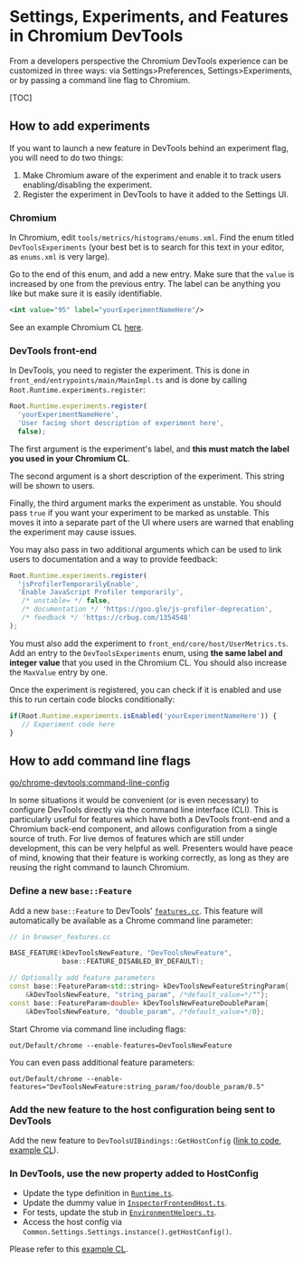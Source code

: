 # Settings, Experiments, and Features in Chromium DevTools

From a developers perspective the Chromium DevTools experience can be
customized in three ways: via Settings\>Preferences, Settings\>Experiments,
or by passing a command line flag to Chromium.

[TOC]

## How to add experiments

If you want to launch a new feature in DevTools behind an experiment flag, you
will need to do two things:

1.  Make Chromium aware of the experiment and enable it to track users
    enabling/disabling the experiment.
2.  Register the experiment in DevTools to have it added to the Settings UI.

### Chromium

In Chromium, edit `tools/metrics/histograms/enums.xml`. Find the enum titled
`DevToolsExperiments` (your best bet is to search for this text in your editor,
as `enums.xml` is very large).

Go to the end of this enum, and add a new entry. Make sure that the `value` is
increased by one from the previous entry. The label can be anything you like but
make sure it is easily identifiable.

```xml
<int value="95" label="yourExperimentNameHere"/>
```

See an example Chromium CL [here](https://crrev.com/c/4915777).

### DevTools front-end

In DevTools, you need to register the experiment. This is done in
`front_end/entrypoints/main/MainImpl.ts` and is done by calling
`Root.Runtime.experiments.register`:

```ts
Root.Runtime.experiments.register(
  'yourExperimentNameHere',
  'User facing short description of experiment here',
  false);
```

The first argument is the experiment's label, and **this must match the label
you used in your Chromium CL**.

The second argument is a short description of the experiment. This string will
be shown to users.

Finally, the third argument marks the experiment as unstable. You should pass
`true` if you want your experiment to be marked as unstable. This moves it into
a separate part of the UI where users are warned that enabling the experiment
may cause issues.

You may also pass in two additional arguments which can be used to link users to
documentation and a way to provide feedback:

```ts
Root.Runtime.experiments.register(
  'jsProfilerTemporarilyEnable',
  'Enable JavaScript Profiler temporarily',
   /* unstable= */ false,
   /* documentation */ 'https://goo.gle/js-profiler-deprecation',
   /* feedback */ 'https://crbug.com/1354548'
);
```

You must also add the experiment to `front_end/core/host/UserMetrics.ts`. Add an
entry to the `DevToolsExperiments` enum, using **the same label and integer
value** that you used in the Chromium CL. You should also increase the
`MaxValue` entry by one.

Once the experiment is registered, you can check if it is enabled and use this
to run certain code blocks conditionally:

```ts
if(Root.Runtime.experiments.isEnabled('yourExperimentNameHere')) {
   // Experiment code here
}
```

## How to add command line flags

[go/chrome-devtools:command-line-config](http://go/chrome-devtools:command-line-config)

In some situations it would be convenient (or is even necessary) to configure
DevTools directly via the command line interface (CLI). This is particularly
useful for features which have both a DevTools front-end and a Chromium back-end
component, and allows configuration from a single source of truth. For live
demos of features which are still under development, this can be very helpful
as well. Presenters would have peace of mind, knowing that their feature is
working correctly, as long as they are reusing the right command to launch
Chromium.

### Define a new `base::Feature`

Add a new `base::Feature` to DevTools' [`features.cc`](https://crsrc.org/c/chrome/browser/devtools/features.cc). This feature will automatically be available as a Chrome command line parameter:

```cxx
// in browser_features.cc

BASE_FEATURE(kDevToolsNewFeature, "DevToolsNewFeature",
             base::FEATURE_DISABLED_BY_DEFAULT);

// Optionally add feature parameters
const base::FeatureParam<std::string> kDevToolsNewFeatureStringParam{
    &kDevToolsNewFeature, "string_param", /*default_value=*/""};
const base::FeatureParam<double> kDevToolsNewFeatureDoubleParam{
    &kDevToolsNewFeature, "double_param", /*default_value=*/0};

```

Start Chrome via command line including flags:

```
out/Default/chrome --enable-features=DevToolsNewFeature
```

You can even pass additional feature parameters:

```
out/Default/chrome --enable-features="DevToolsNewFeature:string_param/foo/double_param/0.5"
```

### Add the new feature to the host configuration being sent to DevTools

 Add the new feature to `DevToolsUIBindings::GetHostConfig` ([link to code](https://crsrc.org/c/chrome/browser/devtools/devtools_ui_bindings.cc;l=1506;drc=dd0b2a0bee86088ec0d481bd8722c06edaaba4a4), [example CL](https://crrev.com/c/5625935)).

### In DevTools, use the new property added to HostConfig

* Update the type definition in [`Runtime.ts`](https://source.chromium.org/chromium/chromium/src/+/main:third_party/devtools-frontend/src/front_end/core/root/Runtime.ts;l=326;drc=a1e6997df9503f1c29f84e7ffebcdadbaa91ed71).
* Update the dummy value in [`InspectorFrontendHost.ts`](https://source.chromium.org/chromium/chromium/src/+/main:third_party/devtools-frontend/src/front_end/core/host/InspectorFrontendHost.ts;l=401;drc=197a33e1793066c8d32b8670e06cd55364121537).
* For tests, update the stub in [`EnvironmentHelpers.ts`](https://crsrc.org/c/third_party/devtools-frontend/src/front_end/testing/EnvironmentHelpers.ts;l=494;drc=f1699bd12f8a486c749a849561391d890208f613).
* Access the host config via `Common.Settings.Settings.instance().getHostConfig()`.

Please refer to this [example CL](https://crrev.com/c/5626314).
